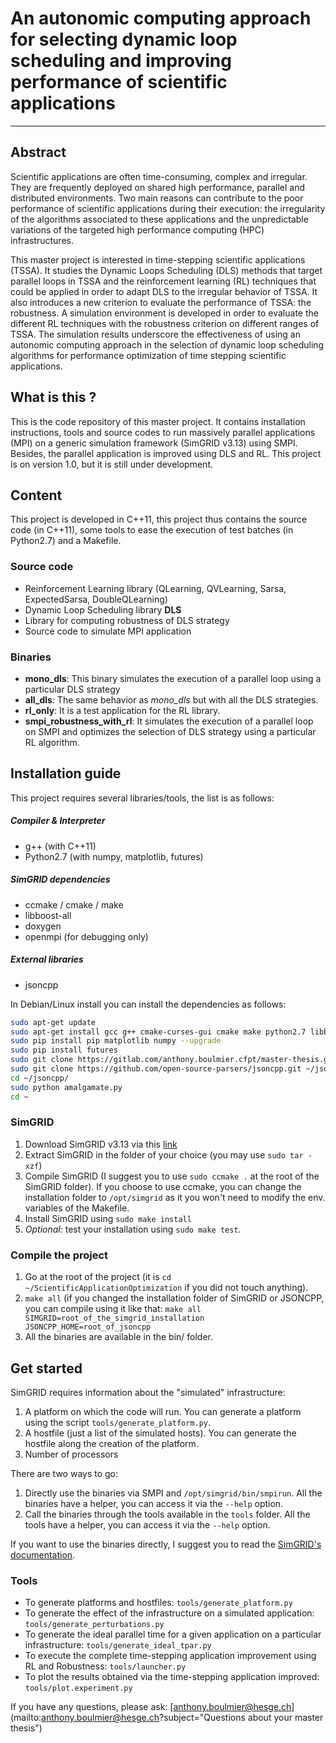 # An autonomic computing approach for selecting dynamic loop scheduling and improving performance of scientific applications

---

## Abstract
Scientific applications are often time-consuming, complex and irregular. They are frequently deployed on shared high performance, parallel and distributed environments. Two main reasons can contribute to the poor performance of scientific applications during their execution: the irregularity of the algorithms associated to these applications and the unpredictable variations of the targeted high performance computing (HPC) infrastructures.

This master project is interested in time-stepping scientific applications (TSSA). 
It studies the Dynamic Loops Scheduling (DLS) methods that target parallel loops in TSSA and the reinforcement learning (RL) techniques that could be applied in order to adapt DLS to the irregular behavior of TSSA. It also introduces a new criterion to evaluate the performance of TSSA: the robustness.
A simulation environment is developed in order to evaluate the different RL techniques with the robustness criterion on different ranges of TSSA. 
The simulation results underscore the effectiveness of using an autonomic computing approach in the selection of dynamic loop scheduling algorithms for performance optimization of time stepping scientific applications. 

## What is this ?
This is the code repository of this master project. It contains installation instructions, tools and source codes to run massively parallel applications (MPI) on a generic simulation framework (SimGRID v3.13) using SMPI. Besides, the parallel application is improved using DLS and RL. This project is on version 1.0, but it is still under development. 

## Content
This project is developed in C++11, this project thus contains the source code (in C++11), some tools to ease the execution of test batches (in Python2.7) and a Makefile.

### Source code
- Reinforcement Learning library (QLearning, QVLearning, Sarsa, ExpectedSarsa, DoubleQLearning)
- Dynamic Loop Scheduling library **DLS**
- Library for computing robustness of DLS strategy
- Source code to simulate MPI application

### Binaries
- **mono_dls**: This binary simulates the execution of a parallel loop using a particular DLS strategy
- **all_dls**: The same behavior as *mono_dls* but with all the DLS strategies. 
- **rl_only**: It is a test application for the RL library.
- **smpi_robustness_with_rl**: It simulates the execution of a parallel loop on SMPI and optimizes the selection of DLS strategy using a particular RL algorithm.

## Installation guide
This project requires several libraries/tools, the list is as follows:

##### Compiler & Interpreter
- g++ (with C++11) 
- Python2.7 (with numpy, matplotlib, futures)

##### SimGRID dependencies
- ccmake / cmake / make
- libboost-all
- doxygen
- openmpi (for debugging only)

##### External libraries
- jsoncpp

In Debian/Linux install you can install the dependencies as follows:
```bash
sudo apt-get update
sudo apt-get install gcc g++ cmake-curses-gui cmake make python2.7 libboost-all-dev mpich python-pip git python-numpy doxygen
sudo pip install pip matplotlib numpy --upgrade
sudo pip install futures
sudo git clone https://gitlab.com/anthony.boulmier.cfpt/master-thesis.git ~/ScientificApplicationOptimization
sudo git clone https://github.com/open-source-parsers/jsoncpp.git ~/jsoncpp 
cd ~/jsoncpp/
sudo python amalgamate.py
cd ~
```

### SimGRID
1. Download SimGRID v3.13 via this [link](https://gforge.inria.fr/frs/download.php/file/35817/SimGrid-3.13.tar.gz)
2. Extract SimGRID in the folder of your choice (you may use `sudo tar -xzf`) 
3. Compile SimGRID (I suggest you to use `sudo ccmake .` at the root of the SimGRID folder). If you choose to use ccmake, you can change the installation folder to `/opt/simgrid` as it you won't need to modify the env. variables of the Makefile.
4. Install SimGRID using `sudo make install`
5. _Optional_: test your installation using `sudo make test`.

### Compile the project
1. Go at the root of the project (it is `cd ~/ScientificApplicationOptimization` if you did not touch anything).
2. `make all` (if you changed the installation folder of SimGRID or JSONCPP, you can compile using it like that: `make all SIMGRID=root_of_the_simgrid_installation JSONCPP_HOME=root_of_jsoncpp` 
3. All the binaries are available in the bin/ folder.

## Get started
SimGRID requires information about the "simulated" infrastructure:

1. A platform on which the code will run. You can generate a platform using the script `tools/generate_platform.py`.
2. A hostfile (just a list of the simulated hosts). You can generate the hostfile along the creation of the platform. 
3. Number of processors

There are two ways to go:
1. Directly use the binaries via SMPI and `/opt/simgrid/bin/smpirun`. All the binaries have a helper, you can access it via the `--help` option.  
2. Call the binaries through the tools available in the `tools` folder. All the tools have a helper, you can access it via the `--help` option.

If you want to use the binaries directly, I suggest you to read the [SimGRID's documentation](http://simgrid.gforge.inria.fr/simgrid/3.13/doc/index.html).

### Tools
- To generate platforms and hostfiles: `tools/generate_platform.py`
- To generate the effect of the infrastructure on a simulated application: `tools/generate_perturbations.py`
- To generate the ideal parallel time for a given application on a particular infrastructure: `tools/generate_ideal_tpar.py`
- To execute the complete time-stepping application improvement using RL and Robustness: `tools/launcher.py`
- To plot the results obtained via the time-stepping application improved: `tools/plot.experiment.py`

If you have any questions, please ask: [anthony.boulmier@hesge.ch](mailto:anthony.boulmier@hesge.ch?subject="Questions about your master thesis")


